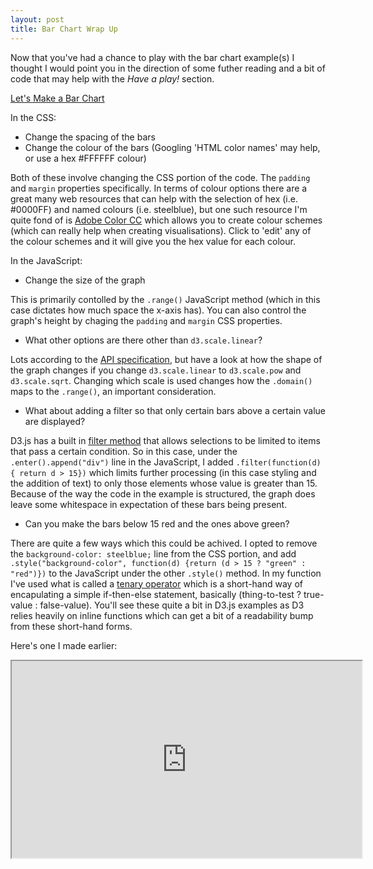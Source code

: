 ```yaml
---
layout: post
title: Bar Chart Wrap Up
---
```


Now that you've had a chance to play with the bar chart example(s) I thought I would point you in the direction of some futher reading and a bit of code that may help with the *Have a play!* section.

[Let's Make a Bar Chart](http://bost.ocks.org/mike/bar/)

In the CSS:

* Change the spacing of the bars
* Change the colour of the bars (Googling 'HTML color names' may help, or use a hex #FFFFFF colour)

Both of these involve changing the CSS portion of the code. The `padding` and `margin` properties specifically. In terms of colour options there are a great many web resources that can help with the selection of hex (i.e. #0000FF) and named colours (i.e. steelblue), but one such resource I'm quite fond of is [Adobe Color CC](https://color.adobe.com/explore/newest/?time=all) which allows you to create colour schemes (which can really help when creating visualisations). Click to 'edit' any of the colour schemes and it will give you the hex value for each colour. 

In the JavaScript:

* Change the size of the graph

This is primarily contolled by the `.range()` JavaScript method (which in this case dictates how much space the x-axis has). You can also control the graph's height by chaging the `padding` and `margin` CSS properties. 

* What other options are there other than `d3.scale.linear`?

Lots according to the [API specification](https://github.com/mbostock/d3/wiki/Quantitative-Scales), but have a look at how the shape of the graph changes if you change `d3.scale.linear` to `d3.scale.pow` and `d3.scale.sqrt`. Changing which scale is used changes how the `.domain()` maps to the `.range()`, an important consideration. 

* What about adding a filter so that only certain bars above a certain value are displayed?

D3.js has a built in [filter method](https://github.com/mbostock/d3/wiki/Selections#filter) that allows selections to be limited to items that pass a certain condition. So in this case, under the `.enter().append("div")` line in the JavaScript, I added `.filter(function(d) { return d > 15})` which limits further processing (in this case styling and the addition of text) to only those elements whose value is greater than 15. Because of the way the code in the example is structured, the graph does leave some whitespace in expectation of these bars being present.

* Can you make the bars below 15 red and the ones above green?

There are quite a few ways which this could be achived. I opted to remove the `background-color: steelblue;` line from the CSS portion, and add `.style("background-color", function(d) {return (d > 15 ? "green" : "red")})` to the JavaScript under the other `.style()` method. In my function I've used what is called a [tenary operator](https://developer.mozilla.org/en-US/docs/Web/JavaScript/Reference/Operators/Conditional_Operator) which is a short-hand way of encapulating a simple if-then-else statement, basically (thing-to-test ? true-value : false-value). You'll see these quite a bit in D3.js examples as D3 relies heavily on inline functions which can get a bit of a readability bump from these short-hand forms. 

Here's one I made earlier:
<iframe width="560" height="315" src="http://evilangelpixie.github.io/d3js/public/demo1.html" frameborder="1" allowfullscreen="allowfullscreen">&nbsp;</iframe>
